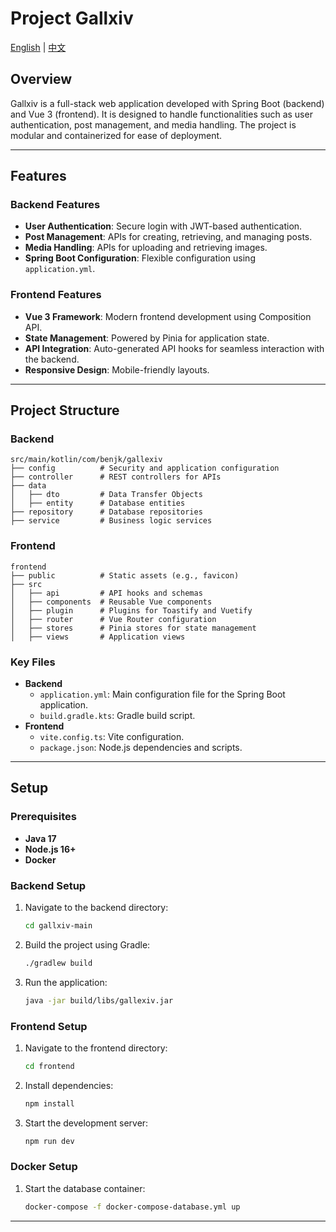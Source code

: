 # Project Gallxiv

[English](README.md) | [中文](README_zh.md)

## Overview

Gallxiv is a full-stack web application developed with Spring Boot (backend) and Vue 3 (frontend). It is designed to handle functionalities such as user authentication, post management, and media handling. The project is modular and containerized for ease of deployment.

---

## Features

### Backend Features

- **User Authentication**: Secure login with JWT-based authentication.
- **Post Management**: APIs for creating, retrieving, and managing posts.
- **Media Handling**: APIs for uploading and retrieving images.
- **Spring Boot Configuration**: Flexible configuration using `application.yml`.

### Frontend Features

- **Vue 3 Framework**: Modern frontend development using Composition API.
- **State Management**: Powered by Pinia for application state.
- **API Integration**: Auto-generated API hooks for seamless interaction with the backend.
- **Responsive Design**: Mobile-friendly layouts.

---

## Project Structure

### Backend

```
src/main/kotlin/com/benjk/gallexiv
├── config          # Security and application configuration
├── controller      # REST controllers for APIs
├── data
│   ├── dto         # Data Transfer Objects
│   ├── entity      # Database entities
├── repository      # Database repositories
├── service         # Business logic services
```

### Frontend

```
frontend
├── public          # Static assets (e.g., favicon)
├── src
│   ├── api         # API hooks and schemas
│   ├── components  # Reusable Vue components
│   ├── plugin      # Plugins for Toastify and Vuetify
│   ├── router      # Vue Router configuration
│   ├── stores      # Pinia stores for state management
│   ├── views       # Application views
```

### Key Files

- **Backend**
  - `application.yml`: Main configuration file for the Spring Boot application.
  - `build.gradle.kts`: Gradle build script.
- **Frontend**
  - `vite.config.ts`: Vite configuration.
  - `package.json`: Node.js dependencies and scripts.

---

## Setup

### Prerequisites

- **Java 17**
- **Node.js 16+**
- **Docker**

### Backend Setup

1. Navigate to the backend directory:
   ```bash
   cd gallxiv-main
   ```
2. Build the project using Gradle:
   ```bash
   ./gradlew build
   ```
3. Run the application:
   ```bash
   java -jar build/libs/gallexiv.jar
   ```

### Frontend Setup

1. Navigate to the frontend directory:
   ```bash
   cd frontend
   ```
2. Install dependencies:
   ```bash
   npm install
   ```
3. Start the development server:
   ```bash
   npm run dev
   ```

### Docker Setup

1. Start the database container:
   ```bash
   docker-compose -f docker-compose-database.yml up
   ```

---
